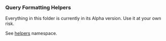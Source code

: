 ### Query Formatting Helpers

Everything in this folder is currently in its Alpha version. Use it at your own risk.

See [helpers] namespace.
 
[helpers]:http://vitaly-t.github.io/pg-promise/helpers.html
